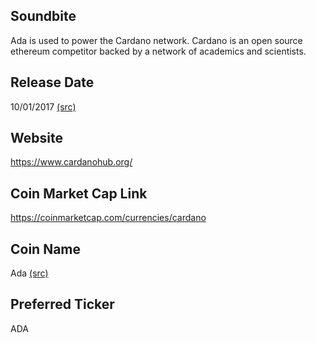 ## Soundbite

Ada is used to power the Cardano network. Cardano is an open source ethereum competitor backed by a network of academics and scientists.

## Release Date

10/01/2017 [(src)](https://coinmarketcap.com/currencies/cardano)

## Website

https://www.cardanohub.org/

## Coin Market Cap Link

https://coinmarketcap.com/currencies/cardano

## Coin Name

Ada [(src)](https://cardanofoundation.org/protocol/)

## Preferred Ticker

ADA
